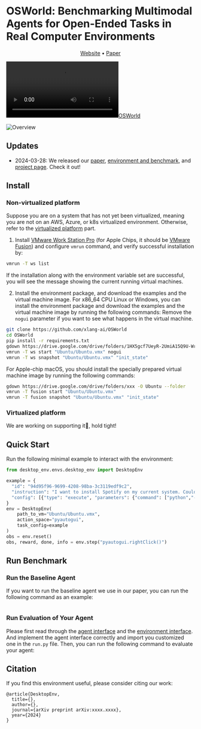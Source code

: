 # OSWorld: Benchmarking Multimodal Agents for Open-Ended Tasks in Real Computer Environments

<p align="center">
<a href="">Website</a> •
<a href="">Paper</a>
</p>

[![OSWorld](https://os-world.github.io/static/videos/main.mp4)](https://os-world.github.io/static/videos/main.mp4)

![Overview]()

## Updates
- 2024-03-28: We released our [paper](), [environment and benchmark](), and [project page](https://os-world.github.io/). Check it out!

## Install
### Non-virtualized platform
Suppose you are on a system that has not yet been virtualized, meaning you are not on an AWS, Azure, or k8s virtualized environment. 
Otherwise, refer to the [virtualized platform](https://github.com/xlang-ai/OSWorld?tab=readme-ov-file##virtualized-platform) part.
1. Install [VMware Work Station Pro](https://www.vmware.com/products/workstation-pro/workstation-pro-evaluation.html) (for Apple Chips, it should be [VMware Fusion](https://www.vmware.com/go/getfusion)) and configure `vmrun` command, and verify successful installation by:
```bash
vmrun -T ws list
```
If the installation along with the environment variable set are successful, you will see the message showing the current running virtual machines.

2. Install the environment package, and download the examples and the virtual machine image.
For x86_64 CPU Linux or Windows, you can install the environment package and download the examples and the virtual machine image by running the following commands:
Remove the `nogui` parameter if you want to see what happens in the virtual machine.
```bash
git clone https://github.com/xlang-ai/OSWorld
cd OSWorld
pip install -r requirements.txt
gdown https://drive.google.com/drive/folders/1HX5gcf7UeyR-2UmiA15Q9U-Wr6E6Gio8 -O Ubuntu --folder
vmrun -T ws start "Ubuntu/Ubuntu.vmx" nogui
vmrun -T ws snapshot "Ubuntu/Ubuntu.vmx" "init_state"
```

For Apple-chip macOS, you should install the specially prepared virtual machine image by running the following commands:
```bash
gdown https://drive.google.com/drive/folders/xxx -O Ubuntu --folder
vmrun -T fusion start "Ubuntu/Ubuntu.vmx"
vmrun -T fusion snapshot "Ubuntu/Ubuntu.vmx" "init_state"
```

### Virtualized platform
We are working on supporting it👷, hold tight!

## Quick Start
Run the following minimal example to interact with the environment:
```python
from desktop_env.envs.desktop_env import DesktopEnv

example = {
  "id": "94d95f96-9699-4208-98ba-3c3119edf9c2",
  "instruction": "I want to install Spotify on my current system. Could you please help me?",
  "config": [{"type": "execute", "parameters": {"command": ["python","-c","import pyautogui; import time; pyautogui.click(960, 540); time.sleep(0.5);"]}}], "evaluator": {"func": "check_include_exclude", "result": {"type": "vm_command_line","command": "which spotify"}, "expected": {"type": "rule","rules": {"include": ["spotify"], "exclude": ["not found"]}}}
}
env = DesktopEnv(
    path_to_vm="Ubuntu/Ubuntu.vmx",
    action_space="pyautogui",
    task_config=example
)
obs = env.reset()
obs, reward, done, info = env.step("pyautogui.rightClick()")
```

## Run Benchmark
### Run the Baseline Agent
If you want to run the baseline agent we use in our paper, you can run the following command as an example:
```bash

```

### Run Evaluation of Your Agent
Please first read through the [agent interface](https://github.com/xlang-ai/OSWorld/mm_agents/README.md) and the [environment interface](https://github.com/xlang-ai/OSWorld/desktop_env/README.md). 
And implement the agent interface correctly and import you customized one in the `run.py` file.
Then, you can run the following command to evaluate your agent:



## Citation
If you find this environment useful, please consider citing our work:
```
@article{DesktopEnv,
  title={},
  author={},
  journal={arXiv preprint arXiv:xxxx.xxxx},
  year={2024}
}
```
